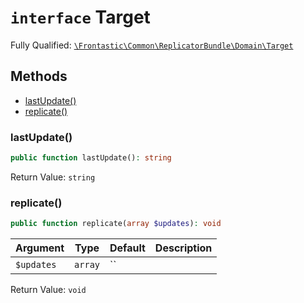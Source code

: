 # `interface`  Target

Fully Qualified: [`\Frontastic\Common\ReplicatorBundle\Domain\Target`](../../../../src/php/ReplicatorBundle/Domain/Target.php)




## Methods

* [lastUpdate()](#lastUpdate)
* [replicate()](#replicate)


### lastUpdate()


```php
public function lastUpdate(): string
```







Return Value: `string`

### replicate()


```php
public function replicate(array $updates): void
```






Argument|Type|Default|Description
--------|----|-------|-----------
`$updates`|`array`|``|

Return Value: `void`

